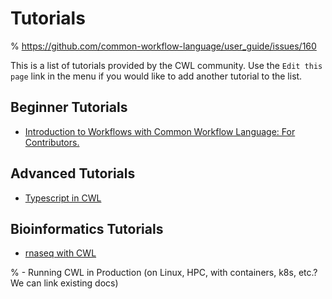 # Tutorials

% https://github.com/common-workflow-language/user_guide/issues/160

This is a list of tutorials provided by the CWL community. Use the `Edit this page` link in the menu if you would like to add another tutorial to the list.

## Beginner Tutorials

- [Introduction to Workflows with Common Workflow Language: For Contributors.](https://carpentries-incubator.github.io/cwl-novice-tutorial/)

## Advanced Tutorials

- [Typescript in CWL](https://github.com/umccr/cwl-ica/wiki/TypeScript)

## Bioinformatics Tutorials

- [rnaseq with CWL](https://arvados.github.io/rnaseq-cwl-training/)

% - Running CWL in Production (on Linux, HPC, with containers, k8s, etc.? We can link existing docs)
